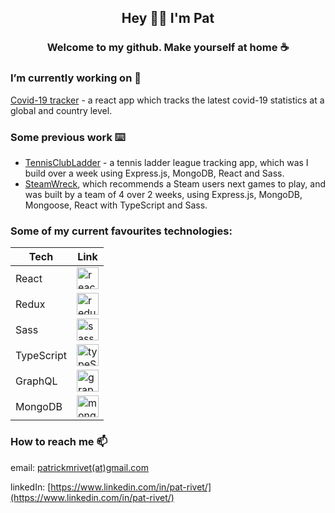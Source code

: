 


<h2 align='center'>Hey 👋🏼 I'm Pat</h2>
<h3 align='center'>Welcome to my github.  Make yourself at home ☕</h3>


### I’m currently working on 🔭 
[Covid-19 tracker](https://github.com/patrivet/covid19-tracker) - a react app which tracks the latest covid-19 statistics at a global and country level. 

### Some previous work ⌨️
- [TennisClubLadder](https://github.com/patrivet/TennisClubLadder) - a tennis ladder league tracking app, which was I build over a week using Express.js, MongoDB, React and Sass.
- [SteamWreck](https://github.com/patrivet/SteamWreck), which recommends a Steam users next games to play, and was built by a team of 4 over 2 weeks, using Express.js, MongoDB, Mongoose, React with TypeScript and Sass.


### Some of my current favourites technologies:

| Tech | Link |
| ----------- | ----------- |
| React | <a href="https://reactjs.org/" target="_blank"><img src="https://upload.wikimedia.org/wikipedia/commons/a/a7/React-icon.svg" alt="react-icon" width="35"/></a> |
| Redux | <a href="https://react-redux.js.org/" target="_blank"><img src="https://w7.pngwing.com/pngs/669/447/png-transparent-redux-react-javascript-freecodecamp-npm-others-miscellaneous-purple-violet.png" alt="redux-icon" width="35"/></a> |
| Sass | <a href="https://sass-lang.com/" target="_blank"><img src="https://upload.wikimedia.org/wikipedia/commons/9/96/Sass_Logo_Color.svg" alt="sass-icon" width="35"/></a> |
| TypeScript | <a href="https://www.typescriptlang.org/" target="_blank"><img src="https://upload.wikimedia.org/wikipedia/commons/4/4c/Typescript_logo_2020.svg" alt="typeScript-icon" width="35"/></a> |
| GraphQL | <a href="https://graphql.org/" target="_blank"><img src="https://upload.wikimedia.org/wikipedia/commons/1/17/GraphQL_Logo.svg" alt="graphQL-icon" width="35"/></a> |
| MongoDB | <a href="https://www.mongodb.com/" target="_blank"><img src="https://g.foolcdn.com/art/companylogos/square/mdb.png" alt="mongoDB-icon" width="35"/></a> |





### How to reach me 📫
email: [patrickmrivet(at)gmail.com](mailto:patrickmrivet@gmail.com)

linkedIn: [https://www.linkedin.com/in/pat-rivet/](https://www.linkedin.com/in/pat-rivet/)

<!--
**patrivet/patrivet** is a ✨ _special_ ✨ repository because its `README.md` (this file) appears on your GitHub profile.

Here are some ideas to get you started:

- 🔭 I’m currently working on ...
- 🌱 I’m currently learning ...
- 👯 I’m looking to collaborate on ...
- 🤔 I’m looking for help with ...
- 💬 Ask me about ...
- 📫 How to reach me: ...
- 😄 Pronouns: ...
- ⚡ Fun fact: ...
-->
